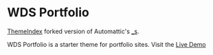 WDS Portfolio
===

[ThemeIndex](http://themeindex.net) forked version of Automattic's [_s](https://github.com/Automattic/_s).

WDS Portfolio is a starter theme for portfolio sites. Visit the [Live Demo](http://themeindex.net/portfolio-demo)
